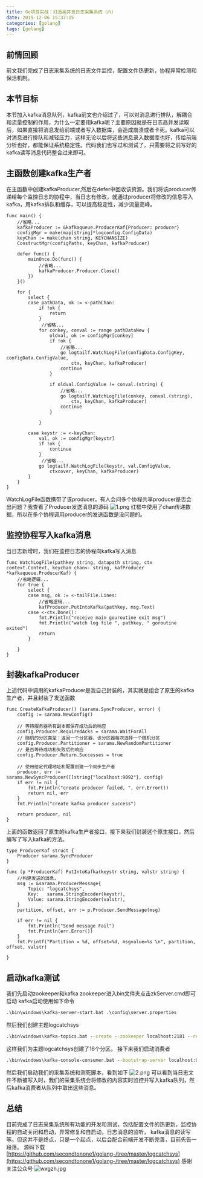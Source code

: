 ```yaml
---
title: Go项目实战：打造高并发日志采集系统（六）
date: 2019-12-06 15:37:15
categories: [golang]
tags: [golang]
---
```

## 前情回顾
前文我们完成了日志采集系统的日志文件监控，配置文件热更新，协程异常检测和保活机制。
## 本节目标
本节加入kafka消息队列，kafka前文也介绍过了，可以对消息进行排队，解耦合和流量控制的作用，为什么一定要用kafka呢？主要原因就是在日志高并发读取后，如果直接将消息发给前端或者写入数据库，会造成崩溃或者卡死。kafka可以对消息进行排队和减轻压力，这样无论以后将这些消息录入数据库也好，传给前端分析也好，都能保证系统稳定性。代码我们也写过和测试了，只需要将之前写好的kafka读写消息代码整合过来即可。
## 主函数创建kafka生产者
在主函数中创建kafkaProducer,然后在defer中回收该资源。我们将该producer传递给每个监控日志的协程中，当日志有修改，就通过producer将修改的信息写入kafka，用kafka排队和缓存，可以提高稳定性，减少流量高峰。
<!--more-->
``` golang
func main() {
	//省略...
	kafkaProducer := &kafkaqueue.ProducerKaf{Producer: producer}
	configMgr = make(map[string]*logconfig.ConfigData)
	keyChan := make(chan string, KEYCHANSIZE)
	ConstructMgr(configPaths, keyChan, kafkaProducer)
	
	defer func() {
		mainOnce.Do(func() {
            //省略...
			kafkaProducer.Producer.Close()
		})
	}()

	for {
		select {
		case pathData, ok := <-pathChan:
			if !ok {
				return
			}
			 //省略...
			for conkey, conval := range pathDataNew {
				oldval, ok := configMgr[conkey]
				if !ok {
					//省略...
					go logtailf.WatchLogFile(configData.ConfigKey, configData.ConfigValue,
						ctx, keyChan, kafkaProducer)
					continue
				}
                
                if oldval.ConfigValue != conval.(string) {
				    //省略...
					go logtailf.WatchLogFile(conkey, conval.(string),
						ctx, keyChan, kafkaProducer)
					continue
				}

			}	
        
        case keystr := <-keyChan:
			val, ok := configMgr[keystr]
			if !ok {
				continue
			}
			 //省略...
			go logtailf.WatchLogFile(keystr, val.ConfigValue,
				ctxcover, keyChan, kafkaProducer)
		}
	}
}
```
WatchLogFile函数携带了该producer。有人会问多个协程共享producer是否会出问题？我查看了Producer发送消息的源码
![1.png](1.png)
红框中使用了chan传递数据，所以在多个协程调用producer的发送函数是没问题的。
## 监控协程写入kafka消息
当日志新增时，我们在监控日志的协程向kafka写入消息
``` golang
func WatchLogFile(pathkey string, datapath string, ctx context.Context, keychan chan<- string, kafProducer *kafkaqueue.ProducerKaf) {
    //省略逻辑...
    for true {
		select {
		case msg, ok := <-tailFile.Lines:
			//省略逻辑...
			kafProducer.PutIntoKafka(pathkey, msg.Text)
		case <-ctx.Done():
			fmt.Println("receive main gouroutine exit msg")
			fmt.Println("watch log file ", pathkey, " goroutine exited")
			return
		}

	}
}
```
## 封装kafkaProducer
上述代码中调用的kafkaProducer是我自己封装的，其实就是组合了原生的kafka生产者，并且封装了发送函数
``` golang
func CreateKafkaProducer() (sarama.SyncProducer, error) {
	config := sarama.NewConfig()

	// 等待服务器所有副本都保存成功后的响应
	config.Producer.RequiredAcks = sarama.WaitForAll
	// 随机的分区类型：返回一个分区器，该分区器每次选择一个随机分区
	config.Producer.Partitioner = sarama.NewRandomPartitioner
	// 是否等待成功和失败后的响应
	config.Producer.Return.Successes = true

	// 使用给定代理地址和配置创建一个同步生产者
	producer, err := sarama.NewSyncProducer([]string{"localhost:9092"}, config)
	if err != nil {
		fmt.Println("create producer failed, ", err.Error())
		return nil, err
	}
	fmt.Println("create kafka producer success")

	return producer, nil
}
```
上面的函数返回了原生的kafka生产者接口，接下来我们封装这个原生接口，然后编写了写入kafka的方法。
``` golang
type ProducerKaf struct {
	Producer sarama.SyncProducer
}

func (p *ProducerKaf) PutIntoKafka(keystr string, valstr string) {
	//构建发送的消息，
	msg := &sarama.ProducerMessage{
		Topic: "logcatchsys",
		Key:   sarama.StringEncoder(keystr),
		Value: sarama.StringEncoder(valstr),
	}
	partition, offset, err := p.Producer.SendMessage(msg)

	if err != nil {
		fmt.Println("Send message Fail")
		fmt.Println(err.Error())
	}
	fmt.Printf("Partition = %d, offset=%d, msgvalue=%s \n", partition, offset, valstr)

}
```
## 启动kafka测试
我们先启动zookeeper和kafka
zookeeper进入bin文件夹点击zkServer.cmd即可启动
kafka启动使用如下命令
``` cmd
.\bin\windows\kafka-server-start.bat .\config\server.properties
```
然后我们创建主题logcatchsys
``` cmd
.\bin\windows\kafka-topics.bat --create --zookeeper localhost:2181 --replication-factor 1 --partitions 16 --topic logcatchsys
```
这样我们为主题logcatchsys创建了16个分区。
接下来我们启动消费者
``` cmd
.\bin\windows\kafka-console-consumer.bat --bootstrap-server localhost:9092 --topic logcatchsys --from-beginning
```
然后我们启动我们的采集系统和测死脚本，看到如下
![2.png](2.png)
可以看到当日志文件不断被写入时，我们的采集系统会将修改的内容实时监控并写入kafka队列，然后kafka消费者从队列中取出这些消息。
## 总结
目前完成了日志采集系统所有功能的开发和测试，包括配置文件的热更新，监控协程的自动关闭和启动，异常修复和自启动，日志消息的监听，
kafka消息的读写等。但这并不是终点，只是一个起点，以后会配合前端开发不断完善，目前先告一段落。
源码下载
[https://github.com/secondtonone1/golang-/tree/master/logcatchsys](https://github.com/secondtonone1/golang-/tree/master/logcatchsys)
感谢关注公众号
![wxgzh.jpg](wxgzh.jpg)

